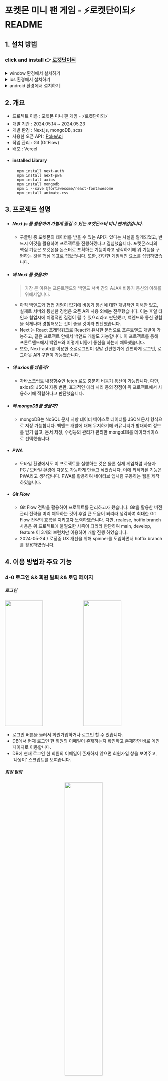 # 포켓몬 미니 팬 게임 - ⚡로켓단이되⚡ README

## 1. 설치 방법

### click and install 👉 [로켓단이되](https://pokemon-sigma-two.vercel.app/) 

<details>
  <summary>window 환경에서 설치하기</summary>
  <div align = 'center'>
    <img src='https://github.com/pvvng/pvvng.github.io/assets/112927193/85f131a5-41ae-496e-aa15-5db551236de4' width='33%' />
    <img src='https://github.com/pvvng/pvvng.github.io/assets/112927193/34e7f2a3-dbcd-484a-8136-89aff62374d1' width='33%' />
  </div>
</details>

<details>
  <summary>ios 환경에서 설치하기</summary>
  <div>
    <img src='https://github.com/pvvng/pokemon_game_with_nextjs/assets/112927193/4a3d0958-72e5-48a2-ab56-52ac3f99ed0f' width='31%' />
        <img align='top' src='https://github.com/pvvng/pokemon_game_with_nextjs/assets/112927193/1b0aa4ce-126b-4db6-8c85-1655f9edad7c' width='33%'/>
        <img align='top' src='https://github.com/pvvng/pokemon_game_with_nextjs/assets/112927193/59db49ff-5b50-477a-afaa-1b86c2fb00dc' width = '33%'/>
  </div>
</details>

<details>
  <summary>android 환경에서 설치하기</summary>
  <div align='center'>
    <img src='https://github.com/pvvng/pokemon_game_with_nextjs/assets/112927193/99d8824b-ba02-4cf0-897d-430c45a55176' width='30%' />
  </div>
</details>

## 2. 개요
- 프로젝트 이름 : 포켓몬 미니 팬 게임 - ⚡로켓단이되⚡
- 개발 기간 : 2024.05.14 ~ 2024.05.23
- 개발 환경 : Next.js, mongoDB, scss
- 사용한 오픈 API : [PokeApi](https://pokeapi.co/)
- 작업 관리 : Git (GitFlow)
- 배포 : Vercel  
- #### installed Library
        npm install next-auth
        npm install next-pwa
        npm install axios
        npm install mongodb
        npm i --save @fortawesome/react-fontawesome
        npm install animate.css

## 3. 프로젝트 설명

- ##### Next.js 를 활용하여 가볍게 즐길 수 있는 포켓몬스터 미니 팬게임입니다.
  - 구글링 중 포켓몬의 데이터를 받을 수 있는 API가 있다는 사실을 알게되었고, 반드시 이것을 활용하여 프로젝트를 진행하겠다고 결심했습니다. 포켓몬스터의 핵심 기능은 포켓몬을 몬스터로 포획하는 기능이라고 생각하기에 위 기능을 구현하는 것을 핵심 목표로 잡았습니다. 또한, 간단한 게임적인 요소를 삽입하였습니다.

- ##### 왜 Next 를 썼을까?
    > 가장 큰 이유는 프론트엔드와 백엔드 서버 간의 AJAX 비동기 통신의 이해를 위해서입니다.
      
    - 아직 백엔드와 협업 경험이 없기에 비동기 통신에 대한 개념적인 이해만 있고, 실제로 서버와 통신한 경험은 오픈 API 사용 외에는 전무했습니다. 이는 후일 타인과 협업시에 치명적인 결점이 될 수 있으리라고 판단했고, 백엔드와 통신 경험을 작게나마 경험해보는 것이 좋을 것이라 판단했습니다.
    - Next 는 React 프레임워크로 React와 유사한 문법으로 프론트엔드 개발이 가능하고, 같은 프로젝트 안에서 백앤드 개발도 가능합니다. 이 프로젝트를 통해 프론트엔드에서 백엔드와 어떻게 비동기 통신을 하는지 체득했습니다.
    - 또한, Next-auth를 이용한 소셜로그인이 정말 간편했기에 간편하게 로그인, 로그아웃 API 구현이 가능했습니다.

- ##### 왜 axios를 썼을까?
    - 자바스크립트 내장함수인 fetch 로도 충분히 비동기 통신이 가능합니다. 다만, axios의 JSON 자동 변환, 효과적인 에러 처리 등의 장점이 위 프로젝트에서 사용하기에 적합하다고 판단했습니다.
 
- ##### 왜 mongoDB를 썼을까?
    - mongoDB는 NoSQL 문서 지향 데이터 베이스로 데이터를 JSON 문서 형식으로 저장 가능합니다. 백엔드 개발에 대해 무지하기에 커뮤니티가 방대하여 정보를 얻기 쉽고, 문서 저장, 수정등의 관리가 편리한 mongoDB를 데이터베이스로 선택했습니다.
 
- ##### PWA
    - 모바일 환경에서도 이 프로젝트를 실행하는 것은 물론 실제 게임처럼 사용자 PC / 모바일 환경에 다운도 가능하게 만들고 싶었습니다. 이에 최적화된 기능은 PWA라고 생각합니다. PWA를 활용하여 네이티브 앱처럼 구동하는 웹을 제작하였습니다.
 
- ##### Git Flow
    - Git Flow 전략을 활용하여 프로젝트를 관리하고자 했습니다. Git을 활용한 버전 관리 전략을 미리 체득하는 것이 후일 큰 도움이 되리라 생각하여 최대한 Git Flow 전략의 흐름을 지키고자 노력하였습니다. 다만, realese, hotfix branch 사용은 위 프로젝트에 불필요한 사족이 되리라 판단하여 main, develop, feature 이 3개의 브런치만 이용하여 개발 진행 하였습니다.
    - 2024-05-24 / 로딩중 UX 개선을 위해 spinner를 도입하면서 hotfix branch를 활용하였습니다.

## 4. 이용 방법과 주요 기능

### 4-0 로그인 && 회원 탈퇴 && 로딩 페이지

##### 로그인

<div>
  <img src='https://github.com/pvvng/pokemon_game_with_nextjs/assets/112927193/e62c0135-0e58-4813-bb16-98bdb5f32b24' width='49%' height='400px'/>

  <img src='https://github.com/pvvng/pokemon_game_with_nextjs/assets/112927193/394c6247-5ea5-4a0f-9c52-45a15a17588e' width='49%' height='400px' />
</div>

- 로그인 버튼을 눌러서 회원가입하거나 로그인 할 수 있습니다.
- DB에서 현재 로그인 한 회원의 이메일이 존재하는지 확인하고 존재하면 바로 메인페이지로 이동합니다. 
- DB에 현재 로그인 한 회원의 이메일이 존재하지 않으면 회원가입 창을 보여주고, '나옹이' 스크립트를 보여줍니다.

##### 회원 탈퇴

<div align='center'>
    <img src='https://github.com/pvvng/pokemon_game_with_nextjs/assets/112927193/da1dfd17-5f2e-4716-9f1c-0e3fcdcb9c8e' width='49%'/>
</div>

  - 회원 탈퇴 버튼을 누르면 DB에 저장된 유저 관련 데이터가 모두 삭제됩니다.

##### 로딩 페이지

<div>
  <img src='https://github.com/pvvng/pokemon_game_with_nextjs/assets/112927193/e5a36325-ccab-44ce-bcb4-9b14f8687fa8' width='49%'/>

  <img src='https://github.com/pvvng/pokemon_game_with_nextjs/assets/112927193/705c10a9-ccba-4147-ab94-3b839a912f2a' width='49%' />
</div>

- 로딩페이지는 도감 페이지(/pokedex) 혹은 도감 상세페이지 (/pokedex/[detailid]) 로 이동할 때 호출됩니다. 로딩은 PokeApi 를 통한 데이터 get 요청이 완료되고, 전송된 데이터가 state에 저장되는 순간 종료됩니다. 왼쪽 사진은 도감 페이지로 이동할 때, 오른쪽 사진은 도감 상세페이지로 이동할 때 보이는 로딩 컴포넌트입니다.
  
----

### 4-1 마이페이지(/)

<div>
<img src = 'https://github.com/pvvng/pokemon_game_with_nextjs/assets/112927193/40d7cced-9cbc-4593-8c0a-d1869ed845cd' width='49%'/>

<img src = 'https://github.com/pvvng/pokemon_game_with_nextjs/assets/112927193/6fa0a463-9663-430b-b9c6-78a7ea4d04a3' width='49%' />  
</div>

- trip 페이지에서 잡은 포켓몬을 판매 가능합니다. 마이페이지의 '보유한 포켓몬' 탭에는 현재 보유중인 포켓몬을 보여줍니다. 이 탭에서 밀매 버튼을 클릭하면 500 골드와 악명 +1을 얻게되고, 해당 포켓몬은 DB에서 삭제됩니다. 또한, 밀매 버튼을 연속으로 클릭하는 것을 방지하기 위해 밀매 버튼을 클릭하면 모든 버튼을 잠시 안보이게 한 후, DB에서 포켓몬이 완전히 삭제된 후 다시 버튼을 보여줍니다.

- 마이페이지의 '보유 아이템' 탭에서는 현재 보유한 몬스터 볼들의 갯수를 알 수 있습니다. 더 구매하기 버튼을 누른다면 포켓몬 센터 페이지 (/trip/center) 페이지로 이동하고, 골드를 사용해 추가적인 몬스터볼 구매가 가능합니다.

----

### 도감페이지(/pokedex)

<div>
  <img src='https://github.com/pvvng/pokemon_game_with_nextjs/assets/112927193/8fe499dd-67fb-4b65-a7f8-17e88c7d58ab' width = '49%' />
  <img src='https://github.com/pvvng/pokemon_game_with_nextjs/assets/112927193/4d105fcc-a221-49a2-9521-f559b8997997' width = '49%' />

</div>

- 도감 페이지로 이동하면 PokeApi를 호출하여 50마리 포켓몬의 데이터를 불러옵니다. 불러온 데이터를 기반으로 포켓몬 카드를 html로 보여줍니다. 한번이라도 잡은 포켓몬은 흰색 바탕으로 보여주고, 잡은 적이 없는 포켓몬은 회색 바탕으로 보여줍니다.
  
- 도감 페이지 상단 검색 버튼을 클릭하여 도감 번호 혹은 이름으로 검색이 가능합니다.

<div align='center'>
<img src='https://github.com/pvvng/pokemon_game_with_nextjs/assets/112927193/51cb6319-12f3-4346-a04c-e944e1cd1801' width='49%' />
</div>

- 흰색 바탕의 포켓몬 카드를 클릭하면 상세 페이지로 이동합니다. 해당 페이지에서는 포켓몬의 구체적인 정보 확인이 가능합니다.  만약, 잡은적이 없는 포켓몬 카드를 클릭하면 alert 메시지를 띄웁니다.

----

### 여행페이지(/trip)

##### 여행지 페이지

<div>
  <img src='https://github.com/pvvng/pokemon_game_with_nextjs/assets/112927193/48159034-90ae-461e-80d6-2ed2f9e12c57' width='49%' />

<img src='https://github.com/pvvng/pokemon_game_with_nextjs/assets/112927193/872e2fb4-d8b4-4b2a-ab35-281021df29b9' width='49%' />

<img src='https://github.com/pvvng/pokemon_game_with_nextjs/assets/112927193/7d07fee2-1918-4eaa-a8fa-fbf5aed24674' width='49%' />

<img src='https://github.com/pvvng/pokemon_game_with_nextjs/assets/112927193/3c08806f-9010-4669-b4d7-74fc214c577e' width='49%' />
</div>

- 사용자는 trip 페이지 하단 버튼을 눌러 산, 바다, 시내 혹은 깊은 숲을 여행할 수 있습니다.
- 각 여행지에 맞는 서식지를 가진 포켓몬이 랜덤한 확률로 소환됩니다. (ex. 물가에 서식하는 포켓몬인 망나뇽은 바다 여행지에 소환됩니다. habitat.txt 파일에 해당 사항이 기재되어 있습니다.) 소환된 포켓몬은 각자 특수한 capture rate(잡을 확률) 을 가집니다.

<div align='center'>
<img src='https://github.com/pvvng/pokemon_game_with_nextjs/assets/112927193/323b2c59-0188-4ae4-8002-1daf55ed956b' width='50%'/> 
</div>

- 아주 드물게 전설의 포켓몬 (썬더, 파이어, 프리저, 뮤츠, 뮤) 가 출몰합니다. 이들은 서식지를 가리지 않으며 극도로 낮은 capture rate를 가집니다. 

<div>
<img src='https://github.com/pvvng/pokemon_game_with_nextjs/assets/112927193/dccc09b0-2723-4ff8-b021-a8230eafed50' width='49%'/>
<img src='https://github.com/pvvng/pokemon_game_with_nextjs/assets/112927193/033ba01c-af7d-4fc3-8bcb-488e3c5258aa' width='49%'/>  
</div>

- 상황에 맞게 어떤 몬스터 볼을 던질지 선택합니다. (기본 몬스터 볼 이외의 다른 몬스터 볼은 확률 증가의 효과가 존재합니다.)
- 사용자는 몬스터 볼을 던질때마다 javascript random() 함수를 통해서 1~100 사이 임의의 정수를 부여받습니다.
- 만약 부여받은 정수가 포켓몬의 capture rate보다 낮거나 같다면 포켓몬 포획을 성공적으로 마무리합니다. 이외의 상황에서 포켓몬은 도망갑니다.

##### 포켓몬 센터 페이지
<div align='center'>
<img src='https://github.com/pvvng/pokemon_game_with_nextjs/assets/112927193/e39e40bc-c3ca-4277-a5e4-8f55354fb122' width='49%'/>
</div>

- 포켓몬 센터 버튼을 클릭하면 몬스터볼 추가 구매를 할 수 있는 페이지(/trip/center)로 이동합니다. 구매 가능한 몬스터 볼의 최솟값은 0 입니다. input의 값을 직접 수정하거나, +, - 버튼을 클릭해서 몇개의 몬스터 볼을 구매할지 결정가능합니다.
- input의 default value는 0이고 input에는 숫자만 입력 가능하며 (+, - 사용불가), input값이 0 일때 사용자가 -버튼을 클릭하면 alert 메시지를 띄웁니다. 만약 사용자가 보유한 금액이 구매하고자 하는 금액보다 적으면 alert 메시지를 띄웁니다.

----

### 스크립트(/script)

<details>
  <summary>나옹이 스크립트</summary>
<div align='center'>
<img src = 'https://github.com/pvvng/pokemon_game_with_nextjs/assets/112927193/14b30519-1151-4d93-9d3e-e094e4a44244' width='49%' />  
</div>

- 회원가입을 최초로 하면 나오는 스크립트입니다. 정확히는 사용자의 악명이 0이고, DB에 저장된 사용자의 스크립트 수치가 0일때 등장합니다. 해당 스크립트를 모두 읽으면 DB의 사용자 스크립트 수치가 1로 변경됩니다.

</details>

<details>
  <summary>비주기 스크립트</summary>
<div>
<img src='https://github.com/pvvng/pokemon_game_with_nextjs/assets/112927193/bf462b8a-338f-4a4c-a546-a537f3648f45' width='49%' />
<img src='https://github.com/pvvng/pokemon_game_with_nextjs/assets/112927193/02debeed-8e9b-4c78-943a-b9b2ca43f244' width='49%'/>
</div>

- 사용자의 악명이 50 이상이고, 스크립트 수치가 1일때 등장하는 스크립트입니다. 해당 스크립트가 종료되면 스크립트 수치가 2로 변화합니다. 또한, 스크립트에서 사용자는 특별한 퀘스트를 부여받게 됩니다.

</details>

<details>
  <summary>비주기의 퀘스트 스크립트</summary>
<div align='center'>
  <img src='https://github.com/pvvng/pokemon_game_with_nextjs/assets/112927193/078bb902-49ac-4247-b859-f843bc1869c7' width='49%' />
</div>

- 사용자의 악명이 50 이상이고, 스크립트 수치가 2일때, trip 페이지의 오박사의 연구실(/trip/DrOhS-lab) 페이지에 입장하면 등장하는 스크립트입니다. 비주기의 퀘스트 (3가지 포켓몬 찾기) 를 해당 스크립트에서 완료할 수 있습니다. 성공적으로 퀘스트를 완료하면 유저에게 1000원과 악명 5 가 부여됩니다. 스크립트 수치는 3이 됩니다

<div>
  <img src='https://github.com/pvvng/pokemon_game_with_nextjs/assets/112927193/445ab687-2b3b-4b53-9971-6fc00fbc784f' width='49%' height= '210px' />
    <img src='https://github.com/pvvng/pokemon_game_with_nextjs/assets/112927193/6723f173-7746-4575-afa8-d4520a959489' width='49%' height= '210px' />
</div>

- 또한, 위 스크립트 완료를 기점으로 오박사의 말풍선 내용이 변경됩니다.
  
</details>

<details>
  <summary>한지우 스크립트</summary>
  <div align='center'>
  <img src='https://github.com/pvvng/pokemon_game_with_nextjs/assets/112927193/93617145-e912-4076-adef-cb8797fdb2b4' width='49%' />
    
  </div>

- 사용자의 악명이 100이고, 스크립트 수치가 3일 때 등장하는 스크립트입니다. 해당 스크립트가 종료되면 스크립트 수치가 4가 됩니다. 마이페이지로 redirect 되는 다른 스크립트와는 다르게 위 스크립트는 바로 엔딩 스크립트로 redirect 됩니다.
  
</details>

<details>
  <summary>엔딩 스크립트</summary>
  <div align='center'>
<img src='https://github.com/pvvng/pokemon_game_with_nextjs/assets/112927193/d519f2f4-927c-4a22-8c32-0ea5abe44e53' width='49%' />
    
  </div>
  
- 마지막 스크립트로 사용자의 악명이 100이고, 스크립트 수치가 4일때 등장하는 스크립트입니다. 해당 스크립트가 종료되면 사용자의 스크립트 수치가 5가 됩니다. 
  
</details>

## 5. 프로젝트 회고

- ### 5-1. 프로젝트 중 신경 쓴 부분

  - ##### 비동기 통신
    - 프로젝트의 목표가 비동기 통신의 이해였던 만큼 비동기 통신의 적극적 활용을 지향했습니다. fetch, axios 비동기 통신이 어떻게 동작하고 무엇을 반환하는지 받은 데이터의 가공과 저장 방법과 FE와 BE의 통신 방법과 REST API 를 이해하는 시간이 되었습니다. 또한, Promise, async, await 개념을 잘 알고 있다고 생각했는데, 막상 프로젝트에서 사용하려니까 제 공부가 헛되었다는 것을 깨달았습니다. 해당 프로젝트의 핵심 기능이 API를 통한 데이터 호출이었기에 이 3개 개념을 이해하는것은 필수였고, 처음부터 다시 공부하는 시간을 제대로 이해하는 시간을 가져야만 했습니다.
    - 저는 챗지피티를 활용한 나름의 공부법을 활용했습니다. 과정을 간략하게 말씀드리자면 제 코드에서 문제가 되는 부분이나 오류가 발생의 원인으로 추정되는 부분을 뽑고, 스스로 원인 추정을 한 다음 챗지피티의 의견을 묻습니다. 이 과정에서, 챗지피티가 하는 말은 믿어선 안된다. 라는 믿음을 가지고 구글링으로 얻은 다른 자료들과 교차 검증을 거쳤습니다. 교차 검증 후에 코드를 수정해보고 제대로 동작한다면 원인 분석을 시작했습니다. 
    - 가장 오랫동안 고민한 코드인 fetchData 코드의 핵심 기능을 정리한 링크입니다.
    [velog](https://velog.io/@pvvng/async%EC%99%80-await-Promise-%EB%B9%84%EB%8F%99%EA%B8%B0-%ED%86%B5%EC%8B%A0)

  - ##### 재사용 가능한 컴포넌트 / 함수
    - 이전에 진행한 토이 프로젝트 [불편한 가계부](https://github.com/pvvng/account_book_with_react) 에서 컴포넌트 구조화가 얼마나 중요한지 알게 되었습니다. 이번 프로젝트는 기획 단계에서 어떤 페이지에 어떤 기능이 필요한지, 어떤 함수가 전역적으로 사용될지를 노트에 적으면서 프로젝트 구조를 구체화했고, 그것을 프로젝트에 도입하면서 재사용이 가능한 컴포넌트와 함수를 제작했습니다. React 공부를 하면서 컴포넌트의 장점이 재사용이 가능하다는 것이라는 건 개념만 알고 있었고 실제로 장점이라 느낀 적은 없었는데, 이번 프로젝트에서 컴포넌트 / 함수 재사용의 위대함을 느꼈습니다. 코드를 짤 때 유사한 라인을 적는 것이 얼마나 피로한 일인지 알게 되었고, 이후에도 어떤 부분을 수정하면 더 깔끔한 코드를 만들 수 있을지 지속적으로 고민했습니다.
      
  - ##### 더 나은 사용자 경험
    - 위 프로젝트는 비동기 통신을 적극적으로 활용하기에 사용자에게 로딩 상황을 보여주는 것이 중요하다고 생각합니다. 네트워크 환경과 서버 환경에 따라 통신 속도는 크게 달라질 수 있기에 사용자가 피로감을 느끼지 않을 수 있도록 **사용자의 요청이 진행중이다** 라는 것을 확실하게 보여주고 싶었습니다. 따라서 bootstrap의 loading spinner를 로딩이 필요한 부분에 도입하였습니다.

    <div align='center'>
      <img src='https://github.com/pvvng/account_book_with_react/assets/112927193/6e0bcc15-ad69-4e75-b018-2eb01b557fb9' width='49%'/>
      <img src='https://github.com/pvvng/account_book_with_react/assets/112927193/94511282-1899-42d3-8e5b-f542bb1e9202' width='49%'/>
    </div>

- ### 5-1. 프로젝트 중 어려웠던 부분 && 프로젝트의 아쉬운 부분

  - ##### Next.js
    - 프로젝트 기획 의도가 **React를 사용하여 프로젝트를 진행할 때, 비동기 통신이 내 발목을 잡아서는 안된다!** 였기 때문에 프로젝트 기획 당시 Next는 React의 대체품 정도였습니다. 하지만 프로젝트를 진행하면서 Next의 매력을 알아버리고 말았습니다. 특히, SSR에 최적이며 SEO에 특화된 Next 프레임워크이기에 그러한 장점을 활용하지 못하는 점이 아쉽습니다. 추후 이러한 Next의 장점을 살려보는 프로젝트를 기획해보고 싶습니다. 그리고, Next의 App Router 기능을 이용하면서 SPA 패러다임을 구현하지 못한 부분도 아쉽게 다가옵니다. 
      
  - ##### 성능 문제
    - 도감 페이지에 최초 접속할 때, 데이터를 최초로 추가 호출할 때, PokeApi로 부터 데이터를 받아오는 과정이 꽤나 오래 걸립니다. 이후 접속시에는 axios의 cache : 'force-cache' 기능을 통해 데이터 요청 대신 캐싱된 결과를 사용함으로 데이터 호출 시간을 비약적으로 줄일 수 있지만, 최초 접속시 시간이 오래 걸리는 것은 사용자 경험에 악영향을 미칠 것으로 판단됩니다.
   
  - #### 오류 기록
    - 프로젝트를 하면서 발생한 오류들의 해결과정을 기록해두지 않아서 너무 아쉽습니다. 반드시 기억해야 할 중요한 개념이나 코드 등은 블로그에 글로 정리해뒀지만, 그 외에의 것들은 기록해두지 않아 해결 과정을 제대로 기억하지 못합니다. 스스로 문제를 해결하는 것도 중요하지만, 그 해결 과정을 기록하는 것도 개발자의 중요한 자질입니다. 다음 프로젝트를 진행할 땐 블로그든 리드미든 기록하는 습관을 들여야겠습니다.
  - ##### PWA
    - Next로 만든 프로젝트를 배포하는 것은 처음이었는데, 낯선 개념이 많아 생각보다 애를 먹었습니다. 특히 App Router가 도입된 Next 13버전 이후엔 _document.js 파일을 사용해서 manifest 를 명시하는게 아니라, Layout.js의 <head></head> 태그 안에 명시해야 하는 것을 알아내는 과정이 복잡했습니다.
      [blog](https://velog.io/@pvvng/Next.js-PWA-%EC%84%B8%ED%8C%85%ED%95%98%EA%B8%B0)

## 6. 후기
### 느낀 점
- 개인적으로 정말 재밌게 했던 프로젝트였습니다. 어렸을 때부터 즐겨 보던 포켓몬스터의 API가 있다는 사실도 신기했고, 그 데이터로 저만의 무언가를 만들 수 있다는 사실이 행복했습니다. 오류가 발생할 때마다 머리를 쥐어뜯으며 해결하는 과정도 지금 생각해보면 재밌었습니다. 정확히는 오류를 해결하는 것이 즐거웠던 걸지도 모르겠네요. 이번 프로젝트 목표였던 AJAX 통신 이해도 어느정도 달성한 것 같아서 꽤 만족합니다. 긴 글 읽어주셔서 감사합니다.
